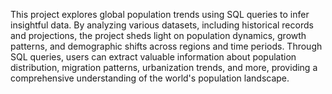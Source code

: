 This project explores global population trends using SQL queries to infer insightful data. By analyzing various datasets, including historical records and projections, the project sheds light on population dynamics, growth patterns, and demographic shifts across regions and time periods. Through SQL queries, users can extract valuable information about population distribution, migration patterns, urbanization trends, and more, providing a comprehensive understanding of the world's population landscape.
